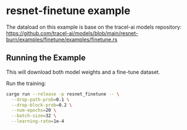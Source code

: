 # resnet-finetune example

The dataload on this example is base on the tracel-ai models repository:
https://github.com/tracel-ai/models/blob/main/resnet-burn/examples/finetune/examples/finetune.rs

## Running the Example

This will download both model weights and a fine-tune dataset.

Run the training:

```bash
cargo run --release -p resnet_finetune -- \
  --drop-path-prob=0.1 \
  --drop-block-prob=0.2 \
  --num-epochs=20 \
  --batch-size=32 \
  --learning-rate=1e-4
```


